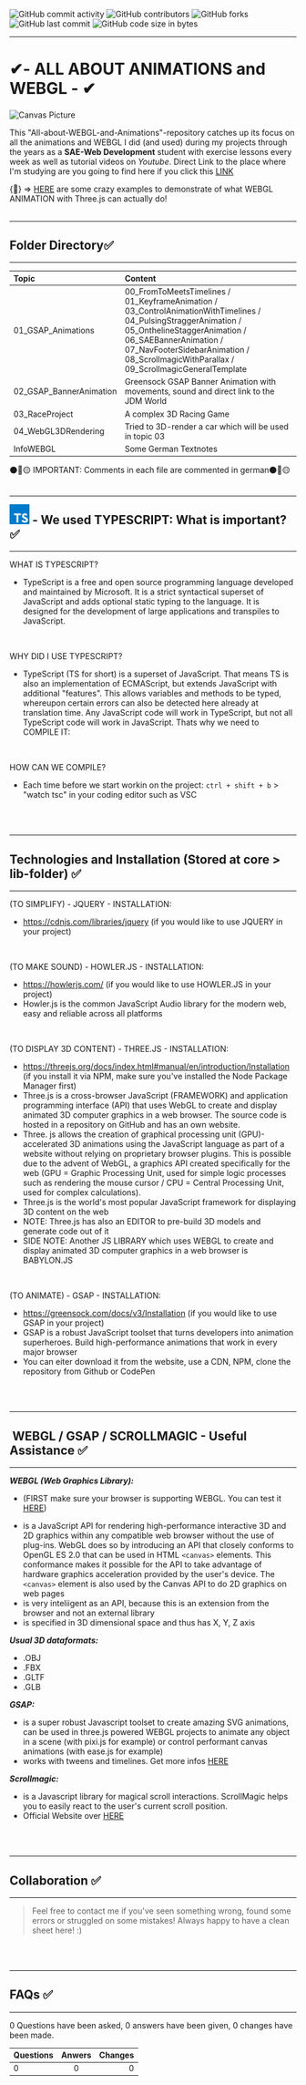 ![GitHub commit activity](https://img.shields.io/github/commit-activity/m/Svendolin/All-about-WEBGL-and-Animations?style=for-the-badge) ![GitHub contributors](https://img.shields.io/github/contributors/svendolin/All-about-WEBGL-and-Animations?style=for-the-badge) ![GitHub forks](https://img.shields.io/github/forks/Svendolin/All-about-WEBGL-and-Animations?color=pink&style=for-the-badge) ![GitHub last commit](https://img.shields.io/github/last-commit/Svendolin/All-about-WEBGL-and-Animations?style=for-the-badge) ![GitHub code size in bytes](https://img.shields.io/github/languages/code-size/Svendolin/All-about-WEBGL-and-Animations?color=yellow&style=for-the-badge)


***

# ✔- ALL ABOUT ANIMATIONS and WEBGL - ✔

<img align="center" alt="Canvas Picture" src="https://miro.medium.com/max/1084/1*tdI-dKyJX8FVsh8QiwZNVQ.png" /> <br>

This "All-about-WEBGL-and-Animations"-repository catches up its focus on all the animations and WEBGL I did (and used) during my projects through the years as a **SAE-Web Development** student with exercise lessons every week as well as tutorial videos on _Youtube_.
Direct Link to the place where I'm studying are you going to find here if you click this [LINK](https://www.sae.edu/che/de?utm_source=PS01&gclid=Cj0KCQjw-4SLBhCVARIsACrhWLVIaD_aUt7y4brT7tqMW9o7tskgb1vjQqJFkzQwkwdN_40_Ls7MgAEaAtXxEALw_wcB)

{💒} => [HERE](https://threejs.org/examples/#webgl_animation_keyframes) are some crazy examples to demonstrate of what WEBGL ANIMATION with Three.js can actually do!
<br />
<br />


***
## Folder Directory✅
***

| Topic | Content  | 
|:--------------| :--------------|
| 01_GSAP_Animations |  00_FromToMeetsTimelines / 01_KeyframeAnimation / 03_ControlAnimationWithTimelines / 04_PulsingStraggerAnimation / 05_OnthelineStaggerAnimation / 06_SAEBannerAnimation / 07_NavFooterSidebarAnimation / 08_ScrollmagicWithParallax / 09_ScrollmagicGeneralTemplate |
| 02_GSAP_BannerAnimation |  Greensock GSAP Banner Animation with movements, sound and direct link to the JDM World |
| 03_RaceProject |  A complex 3D Racing Game  |
| 04_WebGL3DRendering | Tried to 3D-render a car which will be used in topic 03  |
| InfoWEBGL |  Some German Textnotes  |

⚫🔴🟡 IMPORTANT: Comments in each file are commented in german⚫🔴🟡
<br />
<br />

***
<img align="left" alt="JavaScript" width="35px" src="https://raw.githubusercontent.com/github/explore/80688e429a7d4ef2fca1e82350fe8e3517d3494d/topics/typescript/typescript.png" />

## &nbsp;- We used TYPESCRIPT: What is important? ✅
***

WHAT IS TYPESCRIPT?
* TypeScript is a free and open source programming language developed and maintained by Microsoft. It is a strict syntactical superset of JavaScript and adds optional static typing to the language. It is designed for the development of large applications and transpiles to JavaScript.
<br />

WHY DID I USE TYPESCRIPT?
* TypeScript (TS for short) is a superset of JavaScript. That means TS is also an implementation of ECMAScript, but extends JavaScript with additional "features". This allows variables and methods to be typed, whereupon certain errors can also be detected here already at translation time. Any JavaScript code will work in TypeScript, but not all TypeScript code will work in JavaScript. Thats why we need to COMPILE IT:
<br />

HOW CAN WE COMPILE?
* Each time before we start workin on the project: ``ctrl + shift + b`` > "watch tsc" in your coding editor such as VSC


<br />
<br />

***
## Technologies and Installation (Stored at core > lib-folder) ✅
***

(TO SIMPLIFY) - JQUERY - INSTALLATION:
* https://cdnjs.com/libraries/jquery (if you would like to use JQUERY in your project)
<br />

(TO MAKE SOUND) - HOWLER.JS - INSTALLATION:
* https://howlerjs.com/ (if you would like to use HOWLER.JS in your project)
* Howler.js is the common JavaScript Audio library for the modern web, easy and reliable across all platforms
<br />

(TO DISPLAY 3D CONTENT) - THREE.JS - INSTALLATION:
* https://threejs.org/docs/index.html#manual/en/introduction/Installation (if you install it via NPM, make sure you've installed the Node Package Manager first)
* Three.js is a cross-browser JavaScript (FRAMEWORK) and application programming interface (API) that uses WebGL to create and display animated 3D computer graphics in a web browser. The source code is hosted in a repository on GitHub and has an own website.
* Three. js allows the creation of graphical processing unit (GPU)-accelerated 3D animations using the JavaScript language as part of a website without relying on proprietary browser plugins. This is possible due to the advent of WebGL, a graphics API created specifically for the web (GPU = Graphic Processing Unit, used for simple logic processes such as rendering the mouse cursor / CPU = Central Processing Unit, used for complex calculations).
* Three.js is the world's most popular JavaScript framework for displaying 3D content on the web
* NOTE: Three.js has also an EDITOR to pre-build 3D models and generate code out of it
* SIDE NOTE: Another JS LIBRARY which uses WEBGL to create and display animated 3D computer graphics in a web browser is BABYLON.JS
<br />

(TO ANIMATE) - GSAP - INSTALLATION:
* https://greensock.com/docs/v3/Installation (if you would like to use GSAP in your project)
* GSAP is a robust JavaScript toolset that turns developers into animation superheroes. Build high-performance animations that work in every major browser
* You can eiter download it from the website, use a CDN, NPM, clone the repository from Github or CodePen

<br />
<br />

***

## &nbsp;WEBGL / GSAP / SCROLLMAGIC - Useful Assistance ✅
***

_**WEBGL (Web Graphics Library):**_

* (FIRST make sure your browser is supporting WEBGL. You can test it [HERE](https://get.webgl.org/))
-  is a JavaScript API for rendering high-performance interactive 3D and 2D graphics within any compatible web browser without the use of plug-ins. WebGL does so by introducing an API that closely conforms to OpenGL ES 2.0 that can be used in HTML ``<canvas>`` elements. This conformance makes it possible for the API to take advantage of hardware graphics acceleration provided by the user's device. The ``<canvas>`` element is also used by the Canvas API to do 2D graphics on web pages
- is very inteliigent as an API, because this is an extension from the browser and not an external library
- is specified in 3D dimensional space and thus has X, Y, Z axis

_**Usual 3D dataformats:**_

- .OBJ 
- .FBX
- .GLTF
- .GLB

_**GSAP:**_

* is a super robust Javascript toolset to create amazing SVG animations, can be used in three.js powered WEBGL projects to animate any object in a scene (with pixi.js for example) or control performant canvas animations (with ease.js for example)
* works with tweens and timelines. Get more infos [HERE](https://greensock.com/docs/v3/GSAP) 

_**Scrollmagic:**_

* is a Javascript library for magical scroll interactions. ScrollMagic helps you to easily react to the user's current scroll position.
* Official Website over [HERE](https://scrollmagic.io/) 
<br />
<br />

***
## Collaboration ✅
***
> Feel free to contact me if you've seen something wrong, found some errors or struggled on some mistakes! Always happy to have a clean sheet here! :)


<br />
<br />

***
## FAQs ✅
***
0 Questions have been asked, 0 answers have been given, 0 changes have been made.

| Questions | Anwers | Changes |
|:--------------|:-------------:|--------------:|
| 0 | 0 | 0 |



